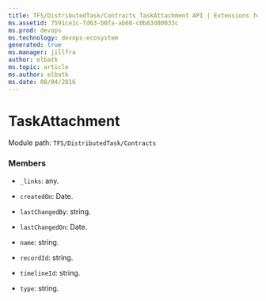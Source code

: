 ```yaml
---
title: TFS/DistributedTask/Contracts TaskAttachment API | Extensions for Azure DevOps Services
ms.assetid: 7591ce1c-fd63-b0fa-ab60-c0b83d80033c
ms.prod: devops
ms.technology: devops-ecosystem
generated: true
ms.manager: jillfra
author: elbatk
ms.topic: article
ms.author: elbatk
ms.date: 08/04/2016
---
```


# TaskAttachment

Module path: `TFS/DistributedTask/Contracts`


### Members

* `_links`: any. 

* `createdOn`: Date. 

* `lastChangedBy`: string. 

* `lastChangedOn`: Date. 

* `name`: string. 

* `recordId`: string. 

* `timelineId`: string. 

* `type`: string. 

